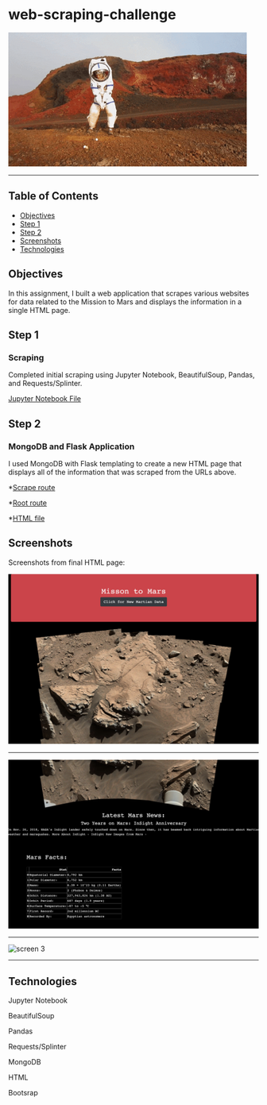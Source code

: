 # web-scraping-challenge

![alt text](Images/mars.gif)

- - - - - - - - - - - - - - - - - - - - - - - - - - - - - - - - - - - - - - - - -

## Table of Contents
* [Objectives](#objectives)
* [Step 1](#Step-1)
* [Step 2](#Step-2)
* [Screenshots](#Screenshots)
* [Technologies](#technologies)

## Objectives

In this assignment, I built a web application that scrapes various websites for data related to the Mission to Mars and displays the information in a single HTML page.

## Step 1

### Scraping

Completed initial scraping using Jupyter Notebook, BeautifulSoup, Pandas, and Requests/Splinter. 

[Jupyter Notebook File](Mission_to_Mars/mission_to_mars.ipynb)

## Step 2

### MongoDB and Flask Application

I used MongoDB with Flask templating to create a new HTML page that displays all of the information that was scraped from the URLs above.

*[Scrape route](Mission_to_Mars/scrape_mars.py)

*[Root route](Mission_to_Mars/app.py)

*[HTML file](Mission_to_Mars/templates/index.html)

## Screenshots

Screenshots from final HTML page:

![screen 1](Screenshots/screen1.png)
- - - - - - - - - - - - - - - - - - - - - - - - - - - - - - - - - - - - - - - - -
![screen 2](Screenshots/screen2.png)
- - - - - - - - - - - - - - - - - - - - - - - - - - - - - - - - - - - - - - - - -
![screen 3](Screenshots/screen3.png)
- - - - - - - - - - - - - - - - - - - - - - - - - - - - - - - - - - - - - - - - -

## Technologies

Jupyter Notebook

BeautifulSoup

Pandas

Requests/Splinter

MongoDB

HTML

Bootsrap



